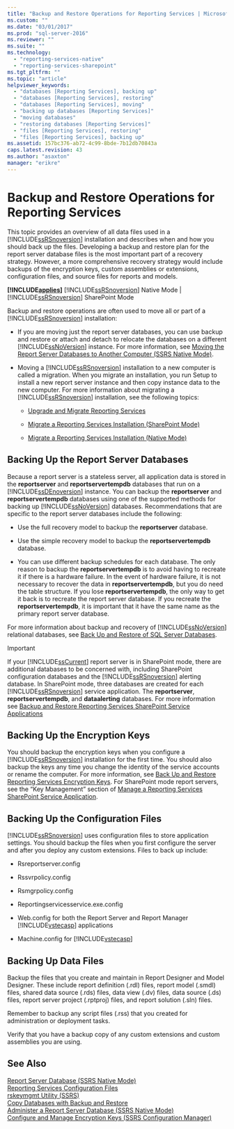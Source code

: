 ```yaml
---
title: "Backup and Restore Operations for Reporting Services | Microsoft Docs"
ms.custom: ""
ms.date: "03/01/2017"
ms.prod: "sql-server-2016"
ms.reviewer: ""
ms.suite: ""
ms.technology: 
  - "reporting-services-native"
  - "reporting-services-sharepoint"
ms.tgt_pltfrm: ""
ms.topic: "article"
helpviewer_keywords: 
  - "databases [Reporting Services], backing up"
  - "databases [Reporting Services], restoring"
  - "databases [Reporting Services], moving"
  - "backing up databases [Reporting Services]"
  - "moving databases"
  - "restoring databases [Reporting Services]"
  - "files [Reporting Services], restoring"
  - "files [Reporting Services], backing up"
ms.assetid: 157bc376-ab72-4c99-8bde-7b12db70843a
caps.latest.revision: 43
ms.author: "asaxton"
manager: "erikre"
---
```

# Backup and Restore Operations for Reporting Services
  This topic provides an overview of all data files used in a [!INCLUDE[ssRSnoversion](../../../advanced-analytics/r-services/includes/ssrsnoversion-md.md)] installation and describes when and how you should back up the files. Developing a backup and restore plan for the report server database files is the most important part of a recovery strategy. However, a more comprehensive recovery strategy would include backups of the encryption keys, custom assemblies or extensions, configuration files, and source files for reports and models.  
  
 **[!INCLUDE[applies](../../../analysis-services/includes/applies-md.md)]**  [!INCLUDE[ssRSnoversion](../../../advanced-analytics/r-services/includes/ssrsnoversion-md.md)] Native Mode | [!INCLUDE[ssRSnoversion](../../../advanced-analytics/r-services/includes/ssrsnoversion-md.md)] SharePoint Mode  
  
 Backup and restore operations are often used to move all or part of a [!INCLUDE[ssRSnoversion](../../../advanced-analytics/r-services/includes/ssrsnoversion-md.md)] installation:  
  
-   If you are moving just the report server databases, you can use backup and restore or attach and detach to relocate the databases on a different [!INCLUDE[ssNoVersion](../../../advanced-analytics/r-services/includes/ssnoversion-md.md)] instance. For more information, see [Moving the Report Server Databases to Another Computer &#40;SSRS Native Mode&#41;](../../../reporting-services/report-server/moving-the-report-server-databases-to-another-computer-ssrs-native-mode.md).  
  
-   Moving a [!INCLUDE[ssRSnoversion](../../../advanced-analytics/r-services/includes/ssrsnoversion-md.md)] installation to a new computer is called a migration. When you migrate an installation, you run Setup to install a new report server instance and then copy instance data to the new computer. For more information about migrating a [!INCLUDE[ssRSnoversion](../../../advanced-analytics/r-services/includes/ssrsnoversion-md.md)] installation, see the following topics:  
  
    -   [Upgrade and Migrate Reporting Services](../../../reporting-services/install/windows/upgrade-and-migrate-reporting-services.md)  
  
    -   [Migrate a Reporting Services Installation &#40;SharePoint Mode&#41;](../../../reporting-services/install/windows/migrate-a-reporting-services-installation-sharepoint-mode.md)  
  
    -   [Migrate a Reporting Services Installation &#40;Native Mode&#41;](../../../reporting-services/install/windows/migrate-a-reporting-services-installation-native-mode.md)  
  
## Backing Up the Report Server Databases  
 Because a report server is a stateless server, all application data is stored in the **reportserver** and **reportservertempdb** databases that run on a [!INCLUDE[ssDEnoversion](../../../analysis-services/instances/install/windows/includes/ssdenoversion-md.md)] instance. You can backup the **reportserver** and **reportservertempdb** databases using one of the supported methods for backing up [!INCLUDE[ssNoVersion](../../../advanced-analytics/r-services/includes/ssnoversion-md.md)] databases. Recommendations that are specific to the report server databases include the following:  
  
-   Use the full recovery model to backup the **reportserver** database.  
  
-   Use the simple recovery model to backup the **reportservertempdb** database.  
  
-   You can use different backup schedules for each database. The only reason to backup the **reportservertempdb** is to avoid having to recreate it if there is a hardware failure. In the event of hardware failure, it is not necessary to recover the data in **reportservertempdb**, but you do need the table structure. If you lose **reportservertempdb**, the only way to get it back is to recreate the report server database. If you recreate the **reportservertempdb**, it is important that it have the same name as the primary report server database.  
  
 For more information about backup and recovery of [!INCLUDE[ssNoVersion](../../../advanced-analytics/r-services/includes/ssnoversion-md.md)] relational databases, see [Back Up and Restore of SQL Server Databases](../../../relational-databases/backup-restore/back-up-and-restore-of-sql-server-databases.md).  
  
> [!IMPORTANT]  
>  If your [!INCLUDE[ssCurrent](../../../advanced-analytics/r-services/includes/sscurrent-md.md)] report server is in SharePoint mode, there are additional databases to be concerned with, including SharePoint configuration databases and the [!INCLUDE[ssRSnoversion](../../../advanced-analytics/r-services/includes/ssrsnoversion-md.md)] alerting database. In SharePoint mode, three databases are created for each [!INCLUDE[ssRSnoversion](../../../advanced-analytics/r-services/includes/ssrsnoversion-md.md)] service application. The **reportserver**, **reportservertempdb**, and **dataalerting** databases. For more information see [Backup and Restore Reporting Services SharePoint Service Applications](../../../reporting-services/report-server/sharepoint/backup-and-restore-reporting-services-sharepoint-service-applications.md)  
  
## Backing Up the Encryption Keys  
 You should backup the encryption keys when you configure a [!INCLUDE[ssRSnoversion](../../../advanced-analytics/r-services/includes/ssrsnoversion-md.md)] installation for the first time. You should also backup the keys any time you change the identity of the service accounts or rename the computer. For more information, see [Back Up and Restore Reporting Services Encryption Keys](../../../reporting-services/install/windows/ssrs-encryption-keys-back-up-and-restore-encryption-keys.md). For SharePoint mode report servers, see the “Key Management” section of [Manage a Reporting Services SharePoint Service Application](../../../reporting-services/report-server/sharepoint/manage-a-reporting-services-sharepoint-service-application.md).  
  
## Backing Up the Configuration Files  
 [!INCLUDE[ssRSnoversion](../../../advanced-analytics/r-services/includes/ssrsnoversion-md.md)] uses configuration files to store application settings. You should backup the files when you first configure the server and after you deploy any custom extensions. Files to back up include:  
  
-   Rsreportserver.config  
  
-   Rssvrpolicy.config  
  
-   Rsmgrpolicy.config  
  
-   Reportingservicesservice.exe.config  
  
-   Web.config for both the Report Server and Report Manager [!INCLUDE[vstecasp](../../../database-engine/configure/windows/includes/vstecasp-md.md)] applications  
  
-   Machine.config for [!INCLUDE[vstecasp](../../../database-engine/configure/windows/includes/vstecasp-md.md)]  
  
## Backing Up Data Files  
 Backup the files that you create and maintain in Report Designer and Model Designer. These include report definition (.rdl) files, report model (.smdl) files, shared data source (.rds) files, data view (.dv) files, data source (.ds) files, report server project (.rptproj) files, and report solution (.sln) files.  
  
 Remember to backup any script files (.rss) that you created for administration or deployment tasks.  
  
 Verify that you have a backup copy of any custom extensions and custom assemblies you are using.  
  
## See Also  
 [Report Server Database &#40;SSRS Native Mode&#41;](../../../reporting-services/report-server/report-server-database-ssrs-native-mode.md)   
 [Reporting Services Configuration Files](../../../reporting-services/report-server/reporting-services-configuration-files.md)   
 [rskeymgmt Utility &#40;SSRS&#41;](../../../reporting-services/tools/rskeymgmt-utility-ssrs.md)   
 [Copy Databases with Backup and Restore](../../../relational-databases/databases/copy-databases-with-backup-and-restore.md)   
 [Administer a Report Server Database &#40;SSRS Native Mode&#41;](../../../reporting-services/report-server/administer-a-report-server-database-ssrs-native-mode.md)   
 [Configure and Manage Encryption Keys &#40;SSRS Configuration Manager&#41;](../../../reporting-services/install/windows/ssrs-encryption-keys-manage-encryption-keys.md)  
  
  